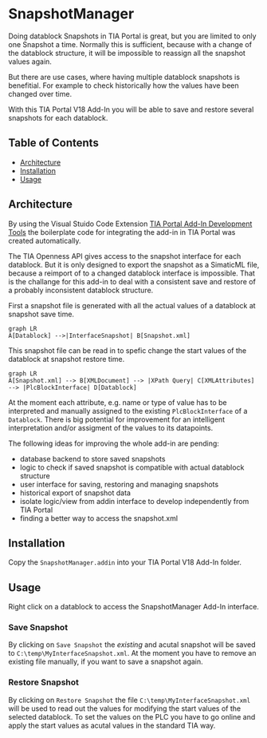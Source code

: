 # SnapshotManager

Doing datablock Snapshots in TIA Portal is great, but you are limited to only one Snapshot a time. Normally this is sufficient, because with a change of the datablock structure, it will be impossible to reassign all the snapshot values again.

But there are use cases, where having multiple datablock snapshots is benefitial. For example to check historically how the values have been changed over time.

With this TIA Portal V18 Add-In you will be able to save and restore several snapshots for each datablock.

## Table of Contents

- [Architecture](#architecture)
- [Installation](#installation)
- [Usage](#usage)

## Architecture

By using the Visual Stuido Code Extension [TIA Portal Add-In Development Tools](https://support.industry.siemens.com/cs/de/de/view/109817270) the boilerplate code for integrating the add-in in TIA Portal was created automatically.

The TIA Openness API gives access to the snapshot interface for each datablock. But it is only designed to export the snapshot as a SimaticML file, because a reimport of to a changed datablock interface is impossible. That is the challange for this add-in to deal with a consistent save and restore of a probably inconsistent datablock structure.

First a snapshot file is generated with all the actual values of a datablock at snapshot save time.
```mermaid
graph LR
A[Datablock] -->|InterfaceSnapshot| B[Snapshot.xml]
```

This snapshot file can be read in to spefic change the start values of the datablock at snapshot restore time.

```mermaid
graph LR
A[Snapshot.xml] --> B[XMLDocument] --> |XPath Query| C[XMLAttributes] --> |PlcBlockInterface| D[Datablock]
```

At the moment each attribute, e.g. name or type of value has to be interpreted and manually assigned to the existing `PlcBlockInterface` of a `Datablock`. There is big potential for improvement for an intelligent interpretation and/or assigment of the values to its datapoints.

The following ideas for improving the whole add-in are pending:

- database backend to store saved snapshots
- logic to check if saved snapshot is compatible with actual datablock structure
- user interface for saving, restoring and managing snapshots
- historical export of snapshot data
- isolate logic/view from addin interface to develop independently from TIA Portal
- finding a better way to access the snapshot.xml

## Installation

Copy the `SnapshotManager.addin` into your TIA Portal V18 Add-In folder.

## Usage

Right click on a datablock to access the SnapshotManager Add-In interface.

### Save Snapshot
By clicking on `Save Snapshot` the *existing* and acutal snapshot will be saved to `C:\temp\MyInterfaceSnapshot.xml`. At the moment you have to remove an existing file manually, if you want to save a snapshot again.

### Restore Snapshot
By clicking on `Restore Snapshot` the file `C:\temp\MyInterfaceSnapshot.xml` will be used to read out the values for modifying the start values of the selected datablock. To set the values on the PLC you have to go online and apply the start values as acutal values in the standard TIA way.
